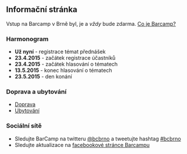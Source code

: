 Informační stránka
------------------
Vstup na Barcamp v Brně byl, je a _vždy_ bude zdarma.
[Co je Barcamp?](/2015/stranka/co-je-barcamp.html)


### Harmonogram
 - __Už nyní__ - registrace témat přednášek
 - __23.4.2015__ - začátek registrace účastníků
 - __23.4.2015__ - začátek hlasování o tématech
 - __13.5.2015__ - konec hlasování o tématech
 - __23.5.2015__ - den konání

### Doprava a ubytování
 - [Doprava](/2015/stranka/doprava.html)
 - [Ubytování](/2015/stranka/ubytovani.html)

### Sociální sítě
 - Sledujte BarCamp na twitteru [@bcbrno](https://twitter.com/bcbrno) a tweetujte hashtag [#bcbrno](https://twitter.com/search?q=%23bcbrno)
 - Sledujte aktualizace na [facebookové stránce Barcampu](https://www.facebook.com/barcamp.brno)
